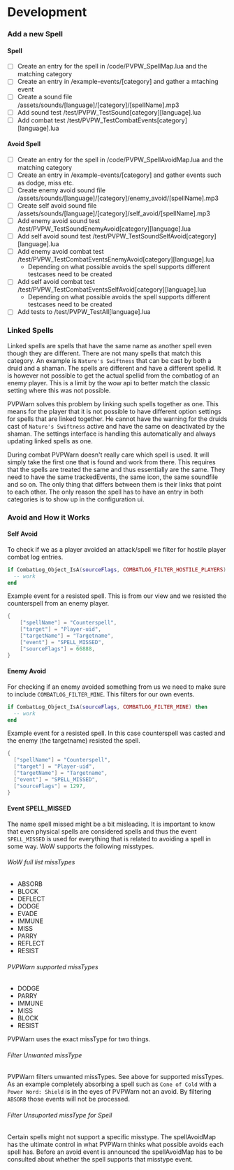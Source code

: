 # Development

### Add a new Spell

#### Spell

- [ ] Create an entry for the spell in /code/PVPW_SpellMap.lua and the matching category
- [ ] Create an entry in /example-events/[category] and gather a mtaching event
- [ ] Create a sound file /assets/sounds/[language]/[category]/[spellName].mp3
- [ ] Add sound test /test/PVPW_TestSound[category][language].lua
- [ ] Add combat test /test/PVPW_TestCombatEvents[category][language].lua

#### Avoid Spell

- [ ] Create an entry for the spell in /code/PVPW_SpellAvoidMap.lua and the matching category
- [ ] Create an entry in /example-events/[category] and gather events such as dodge, miss etc.
- [ ] Create enemy avoid sound file /assets/sounds/[language]/[category]/enemy_avoid/[spellName].mp3
- [ ] Create self avoid sound file /assets/sounds/[language]/[category]/self_avoid/[spellName].mp3
- [ ] Add enemy avoid sound test /test/PVPW_TestSoundEnemyAvoid[category][language].lua
- [ ] Add self avoid sound test /test/PVPW_TestSoundSelfAvoid[category][language].lua
- [ ] Add enemy avoid combat test /test/PVPW_TestCombatEventsEnemyAvoid[category][language].lua
  - Depending on what possible avoids the spell supports different testcases need to be created
- [ ] Add self avoid combat test /test/PVPW_TestCombatEventsSelfAvoid[category][language].lua
  - Depending on what possible avoids the spell supports different testcases need to be created
- [ ] Add tests to /test/PVPW_TestAll[language].lua

### Linked Spells

Linked spells are spells that have the same name as another spell even though they are different. There are not many spells that match this category. An example is `Nature's Swiftness` that can be cast by both a druid and a shaman. The spells are different and have a different spellid. It is however not possible to get the actual spellid from the combatlog of an enemy player. This is a limit by the wow api to better match the classic setting where this was not possible.

PVPWarn solves this problem by linking such spells together as one. This means for the player that it is not possible to have different option settings for spells that are linked together. He cannot have the warning for the druids cast of `Nature's Swiftness` active and have the same on deactivated by the shaman. The settings interface is handling this automatically and always updating linked spells as one.

During combat PVPWarn doesn't really care which spell is used. It will simply take the first one that is found and work from there. This requires that the spells are treated the same and thus essentially are the same. They need to have the same trackedEvents, the same icon, the same soundfile and so on. The only thing that differs between them is their links that point to each other. The only reason the spell has to have an entry in both categories is to show up in the configuration ui.

### Avoid and How it Works

#### Self Avoid

To check if we as a player avoided an attack/spell we filter for hostile player combat log entries.

```lua
if CombatLog_Object_IsA(sourceFlags, COMBATLOG_FILTER_HOSTILE_PLAYERS) then
  -- work
end
```

Example event for a resisted spell. This is from our view and we resisted the counterspell from an enemy player.

```lua
{
    ["spellName"] = "Counterspell",
    ["target"] = "Player-uid",
    ["targetName"] = "Targetname",
    ["event"] = "SPELL_MISSED",
    ["sourceFlags"] = 66888,
}
```

#### Enemy Avoid

For checking if an enemy avoided something from us we need to make sure to include `COMBATLOG_FILTER_MINE`. This filters for our own events.

```lua
if CombatLog_Object_IsA(sourceFlags, COMBATLOG_FILTER_MINE) then
  -- work
end
```

Example event for a resisted spell. In this case counterspell was casted and the enemy (the targetname) resisted the spell.

```lua
{
  ["spellName"] = "Counterspell",
  ["target"] = "Player-uid",
  ["targetName"] = "Targetname",
  ["event"] = "SPELL_MISSED",
  ["sourceFlags"] = 1297,
}
```

#### Event SPELL_MISSED

The name spell missed might be a bit misleading. It is important to know that even physical spells are considered spells and thus the event `SPELL_MISSED` is used for everything that is related to avoiding a spell in some way. WoW supports the following misstypes.

###### WoW full list missTypes

* ABSORB
* BLOCK
* DEFLECT
* DODGE
* EVADE
* IMMUNE
* MISS
* PARRY
* REFLECT
* RESIST

###### PVPWarn supported missTypes

* DODGE
* PARRY
* IMMUNE
* MISS
* BLOCK
* RESIST

PVPWarn uses the exact missType for two things.

###### Filter Unwanted missType

PVPWarn filters unwanted missTypes. See above for supported missTypes. As an example completely absorbing a spell such as `Cone of Cold` with a `Power Word: Shield` is in the eyes of PVPWarn not an avoid. By filtering `ABSORB` those events will not be processed.

###### Filter Unsuported missType for Spell

Certain spells might not support a specific misstype. The spellAvoidMap has the ultimate control in what PVPWarn thinks what possible avoids each spell has. Before an avoid event is announced the spellAvoidMap has to be consulted about whether the spell supports that misstype event.
